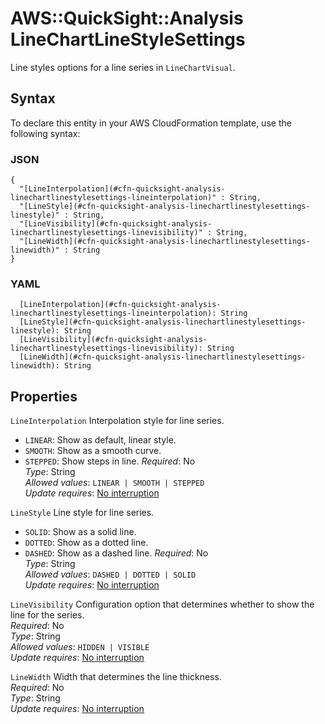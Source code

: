 # AWS::QuickSight::Analysis LineChartLineStyleSettings<a name="aws-properties-quicksight-analysis-linechartlinestylesettings"></a>

Line styles options for a line series in `LineChartVisual`\.

## Syntax<a name="aws-properties-quicksight-analysis-linechartlinestylesettings-syntax"></a>

To declare this entity in your AWS CloudFormation template, use the following syntax:

### JSON<a name="aws-properties-quicksight-analysis-linechartlinestylesettings-syntax.json"></a>

```
{
  "[LineInterpolation](#cfn-quicksight-analysis-linechartlinestylesettings-lineinterpolation)" : String,
  "[LineStyle](#cfn-quicksight-analysis-linechartlinestylesettings-linestyle)" : String,
  "[LineVisibility](#cfn-quicksight-analysis-linechartlinestylesettings-linevisibility)" : String,
  "[LineWidth](#cfn-quicksight-analysis-linechartlinestylesettings-linewidth)" : String
}
```

### YAML<a name="aws-properties-quicksight-analysis-linechartlinestylesettings-syntax.yaml"></a>

```
  [LineInterpolation](#cfn-quicksight-analysis-linechartlinestylesettings-lineinterpolation): String
  [LineStyle](#cfn-quicksight-analysis-linechartlinestylesettings-linestyle): String
  [LineVisibility](#cfn-quicksight-analysis-linechartlinestylesettings-linevisibility): String
  [LineWidth](#cfn-quicksight-analysis-linechartlinestylesettings-linewidth): String
```

## Properties<a name="aws-properties-quicksight-analysis-linechartlinestylesettings-properties"></a>

`LineInterpolation`  <a name="cfn-quicksight-analysis-linechartlinestylesettings-lineinterpolation"></a>
Interpolation style for line series\.  
+  `LINEAR`: Show as default, linear style\.
+  `SMOOTH`: Show as a smooth curve\.
+  `STEPPED`: Show steps in line\.
*Required*: No  
*Type*: String  
*Allowed values*: `LINEAR | SMOOTH | STEPPED`  
*Update requires*: [No interruption](https://docs.aws.amazon.com/AWSCloudFormation/latest/UserGuide/using-cfn-updating-stacks-update-behaviors.html#update-no-interrupt)

`LineStyle`  <a name="cfn-quicksight-analysis-linechartlinestylesettings-linestyle"></a>
Line style for line series\.  
+  `SOLID`: Show as a solid line\.
+  `DOTTED`: Show as a dotted line\.
+  `DASHED`: Show as a dashed line\.
*Required*: No  
*Type*: String  
*Allowed values*: `DASHED | DOTTED | SOLID`  
*Update requires*: [No interruption](https://docs.aws.amazon.com/AWSCloudFormation/latest/UserGuide/using-cfn-updating-stacks-update-behaviors.html#update-no-interrupt)

`LineVisibility`  <a name="cfn-quicksight-analysis-linechartlinestylesettings-linevisibility"></a>
Configuration option that determines whether to show the line for the series\.  
*Required*: No  
*Type*: String  
*Allowed values*: `HIDDEN | VISIBLE`  
*Update requires*: [No interruption](https://docs.aws.amazon.com/AWSCloudFormation/latest/UserGuide/using-cfn-updating-stacks-update-behaviors.html#update-no-interrupt)

`LineWidth`  <a name="cfn-quicksight-analysis-linechartlinestylesettings-linewidth"></a>
Width that determines the line thickness\.  
*Required*: No  
*Type*: String  
*Update requires*: [No interruption](https://docs.aws.amazon.com/AWSCloudFormation/latest/UserGuide/using-cfn-updating-stacks-update-behaviors.html#update-no-interrupt)